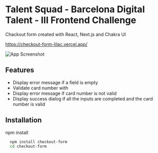 
# Talent Squad - Barcelona Digital Talent - III Frontend Challenge


Chackout form created with React, Next.js and Chakra UI

https://checkout-form-lilac.vercel.app/

![App Screenshot](Screenshot001.png)


## Features

- Display error message if a field is empty
- Validate card number with 
- Display error message if card number is not valid
- Display success dialog if all the inputs are completed and the card number is valid


## Installation

npm install

```bash
  npm install checkout-form
  cd checkout-form
```
    

